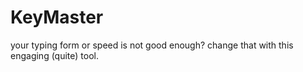 # KeyMaster
your typing form or speed is not good enough? change that with this engaging (quite) tool. 
